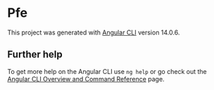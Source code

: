 # Pfe

This project was generated with [Angular CLI](https://github.com/angular/angular-cli) version 14.0.6.


## Further help

To get more help on the Angular CLI use `ng help` or go check out the [Angular CLI Overview and Command Reference](https://angular.io/cli) page.
